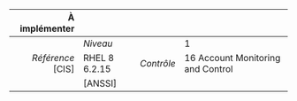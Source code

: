 
|           À implémenter    |    |    |    |
|----------------:|:---|---:|:---|
|                 |*Niveau*|| 1 |
|*Référence* [CIS]| RHEL 8 6.2.15 |*Contrôle*| 16 Account Monitoring and Control |
|                 |[ANSSI] ||  |

